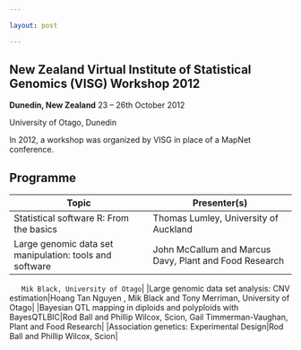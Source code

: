 ```yaml
---

layout: post

---
```


## New Zealand Virtual Institute of Statistical Genomics (VISG) Workshop 2012

**Dunedin, New Zealand**
 23 – 26th October 2012

University of Otago, Dunedin

In 2012, a workshop was organized by VISG in place of a MapNet conference.

## Programme

|Topic|Presenter(s)|
|-----|------------|
|Statistical software R: From the basics|Thomas Lumley, University of Auckland|
|Large genomic data set manipulation: tools and software|John McCallum and Marcus Davy, Plant and Food Research

`   Mik Black, University of Otago`|
|Large genomic data set analysis: CNV estimation|Hoang Tan Nguyen , Mik Black and Tony Merriman, University of Otago|
|Bayesian QTL mapping in diploids and polyploids with BayesQTLBIC|Rod Ball and Phillip Wilcox, Scion, Gail Timmerman-Vaughan, Plant and Food Research|
|Association genetics: Experimental Design|Rod Ball and Phillip Wilcox, Scion|


